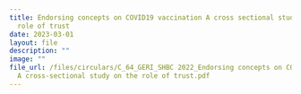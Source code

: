 ```yaml
---
title: Endorsing concepts on COVID19 vaccination A cross sectional study on the
  role of trust
date: 2023-03-01
layout: file
description: ""
image: ""
file_url: /files/circulars/C_64_GERI_SHBC 2022_Endorsing concepts on COVID-19 vaccination
  A cross-sectional study on the role of trust.pdf
---
```

